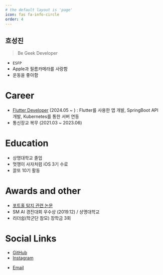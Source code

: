 ```yaml
---
# the default layout is 'page'
icon: fas fa-info-circle
order: 4
---
```

## 흐성진

> Be Geek Developer

<!-- <p style="display:inline-block;">
  <img src="https://cdn.jsdelivr.net/gh/nugaBox/nugabox.github.io/assets/img/common/about.jpg" width="300px" align="left" style="display:block; border-radius: 10px; padding: 0px;">
</p> -->

- `ESFP`
- Apple과 필름카메라를 사랑함
- 운동을 좋아함

# Career

- [Flutter Developer](https://www.huple.kr) (2024.05 ~ ) : Flutter를 사용한 앱 개발, SpringBoot API 개발, Kubernetes를 통한 서버 연동
- 통신장교 복무 (2021.03 ~ 2023.06)

# Education

- 상명대학교 졸업
- 멋쟁이 사자처럼 iOS 3기 수료
- 끌또 10기 활동

# Awards and other

- [포트홀 탐지 관련 논문](https://scienceon.kisti.re.kr/srch/selectPORSrchArticle.do?cn=JAKO202111861110290&SITE=CLICK)
- SM AI 경진대회 우수상 (2019.12) / 상명대학교
- 리더쉽(학군단 참모) 장학금 3회

<!-- # Portfolio
- [portfolio.nugabox.io](https://portfolio.nugabox.io) -->

# Social Links

- [GitHub](https://github.com/hsungjin)
- [Instagram](https://www.instagram.com/hsungjin__)
<!-- - [Linkedin](https://www.linkedin.com/in/nugabox/) -->
<!-- - [RocketPunch](https://www.rocketpunch.com/@nugabox) -->
- [Email](mailto:hsungjin142@gmail.com)
